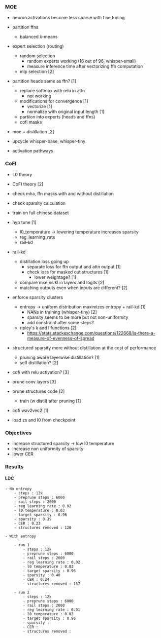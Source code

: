 ### MOE

- neuron activations become less sparse with fine tuning

- partition ffns
	- balanced k-means

- expert selection (routing)
	- random selection
		- random experts working (16 out of 96, whisper-small)
		- measure inference time after vectorizing ffn computation
	- mlp selection [2]

- partition heads same as ffn?  [1]
	- replace softmax with relu in attn
		- not working
	- modifications for convergence [1]
		- vectorize [1]
		- normalize with original input length [1]
	- partiion into experts (heads and ffns)
	- cofi masks

- moe + distillation  [2]

- upcycle whisper-base, whisper-tiny

- activation pathways


### CoFI

- L0 theory
- CoFI theory [2]

- check mha, ffn masks with and without distillation
- check sparsity calculation

- train on full chinese dataset

- hyp tune [1]
	- l0_temperature -> lowering temperature increases sparsity
	- reg_learning_rate
	- rail-kd

- rail-kd
	- distillation loss going up
		- separate loss for ffn output and attn output [1]
		- check loss for masked out structures [1]
			- lower weightage?  [1]
	- compare mse vs kl in layers and logits [2]
	- matching outputs even when inputs are different? [2]

- enforce sparsity clusters 
	- entropy -> uniform distribution maximizes entropy + rail-kd [1]
		- NANs in training (whisper-tiny) [2]
		- sparsity seems to be more but not non-uniformity
		- add constraint after some steps?
	- ripley's k and l functions  [2]
		- https://stats.stackexchange.com/questions/122668/is-there-a-measure-of-evenness-of-spread

- structured sparsity more without distillation at the cost of performance
	- pruning aware layerwise distillation? [1]
	- self distillation?  [2]

- cofi with relu activation? [3]

- prune conv layers [3]

- prune structures code [2]
	- train (w distil) after pruning [1]

- cofi wav2vec2 [1]

- load zs and l0 from checkpoint


### Objectives

- increase structured sparsity -> low l0 temperature
- increase non uniformity of sparsity
- lower CER


### Results

#### LDC

	- No entropy
		- steps : 12k
		- preprune steps : 6000
		- rail steps : 2000
		- reg learning rate : 0.02
		- l0 temperature : 0.03
		- target sparsity : 0.96
		- sparsity : 0.39
		- CER : 0.23
		- structures removed : 120

	- With entropy

		- run 1
			- steps : 12k
			- preprune steps : 6000
			- rail steps : 2000
			- reg learning rate : 0.02
			- l0 temperature : 0.03
			- target sparsity : 0.96
			- sparsity : 0.40
			- CER : 0.24
			- structures removed : 157

		- run 2
			- steps : 12k
			- preprune steps : 6000
			- rail steps : 2000
			- reg learning rate : 0.01
			- l0 temperature : 0.02
			- target sparsity : 0.96
			- sparsity :
			- CER :
			- structures removed :